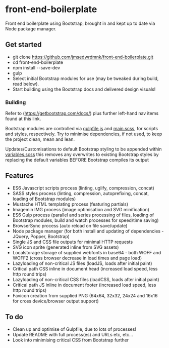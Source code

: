 # front-end-boilerplate
Front end boilerplate using Bootstrap, brought in and kept up to date via Node package manager.

## Get started
* git clone https://github.com/jmsedwrdmnk/front-end-boilerplate.git
* cd front-end-boilerplate
* npm install --save-dev
* gulp
* Select initial Bootstrap modules for use (may be tweaked during build, read below).
* Start building using the Bootstrap docs and delivered design visuals!

### Building
Refer to (https://getbootstrap.com/docs/) plus further left-hand nav items found at this link.

Bootstrap modules are controlled via [gulpfile.js](https://github.com/jmsedwrdmnk/front-end-boilerplate/blob/master/gulpfile.js) and [main.scss](https://github.com/jmsedwrdmnk/front-end-boilerplate/blob/master/src/scss/main.scss), for scripts and styles, respectively. Try to minimise dependencies, if not used, to keep the project clean, mean and lean.

Updates/Customisations to default Bootstrap styling to be appended within [variables.scss](https://github.com/jmsedwrdmnk/front-end-boilerplate/blob/master/src/scss/global/variables.scss) this removes any overwrites to existing Bootstrap styles by replacing the default variables BEFORE Bootstrap compiles its output

## Features
* ES6 Javascript scripts process (linting, uglify, compression, concat)
* SASS styles process (linting, compression, autoprefixing, concat, loading of Bootstrap modules)
* Mustache HTML templating process (featuring partials)
* Imagemin IMG process (image optimisation and SVG minification)
* ES6 Gulp process (parallel and series processing of files, loading of Bootstrap modules, build and watch processes for speed/time saving)
* BrowserSync process (auto reload on file save/update)
* Node package manager (for both install and updating of dependencies - JQuery, Popper, Bootstrap)
* Single JS and CSS file outputs for minimal HTTP requests
* SVG icon sprite (generated inline from SVG assets)
* Localstorage storage of supplied webfonts in base64 - both WOFF and WOFF2 (cross browser decrease in load times and page load)
* Lazyloading of non-critical JS files (loadJS, loads after initial paint)
* Critical path CSS inline in document head (increased load speed, less http round trips)
* Lazyloading of non-critical CSS files (loadCSS, loads after initial paint)
* Critical path JS inline in document footer (increased load speed, less http round trips)
* Favicon creation from supplied PNG (64x64, 32x32, 24x24 and 16x16 for cross device/browser output support)

## To do
* Clean up and optimise of Gulpfile, due to lots of processes!
* Update README with full process(es) and URLs etc, etc...
* Look into minimising critical CSS from Bootstrap further
